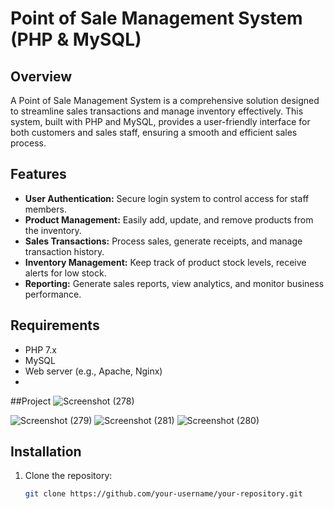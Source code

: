# Point of Sale Management System (PHP & MySQL)



## Overview

A Point of Sale Management System is a comprehensive solution designed to streamline sales transactions and manage inventory effectively. This system, built with PHP and MySQL, provides a user-friendly interface for both customers and sales staff, ensuring a smooth and efficient sales process.

## Features

- **User Authentication:** Secure login system to control access for staff members.
- **Product Management:** Easily add, update, and remove products from the inventory.
- **Sales Transactions:** Process sales, generate receipts, and manage transaction history.
- **Inventory Management:** Keep track of product stock levels, receive alerts for low stock.
- **Reporting:** Generate sales reports, view analytics, and monitor business performance.

## Requirements

- PHP 7.x
- MySQL
- Web server (e.g., Apache, Nginx)
- 
##Project
![Screenshot (278)](https://github.com/samareshm61/POS_managementSystem/assets/100060477/39a1a3c6-03d9-413b-85dc-c073e97cdd03)

![Screenshot (279)](https://github.com/samareshm61/POS_managementSystem/assets/100060477/6b895c35-6293-4778-82ef-51cc6beabb3e)
![Screenshot (281)](https://github.com/samareshm61/POS_managementSystem/assets/100060477/dc03f8f4-652d-4d35-bb72-8de45682ca8b)
![Screenshot (280)](https://github.com/samareshm61/POS_managementSystem/assets/100060477/e5e8579c-bc10-41db-8ed4-2ce9be73ec20)

## Installation

1. Clone the repository:

   ```bash
   git clone https://github.com/your-username/your-repository.git
   
